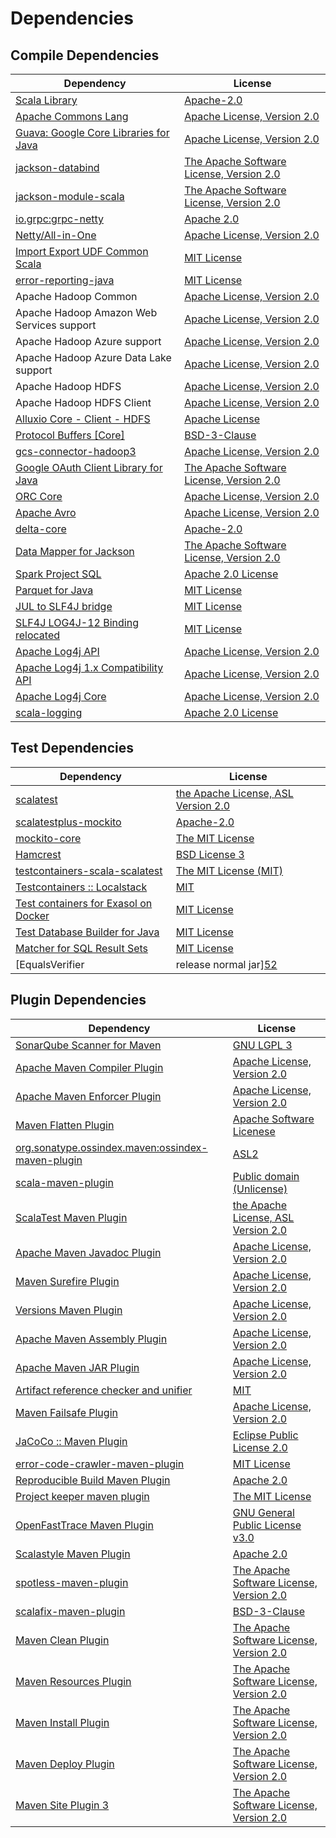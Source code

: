 <!-- @formatter:off -->
# Dependencies

## Compile Dependencies

| Dependency                                 | License                                       |
| ------------------------------------------ | --------------------------------------------- |
| [Scala Library][0]                         | [Apache-2.0][1]                               |
| [Apache Commons Lang][2]                   | [Apache License, Version 2.0][3]              |
| [Guava: Google Core Libraries for Java][4] | [Apache License, Version 2.0][5]              |
| [jackson-databind][6]                      | [The Apache Software License, Version 2.0][3] |
| [jackson-module-scala][7]                  | [The Apache Software License, Version 2.0][3] |
| [io.grpc:grpc-netty][8]                    | [Apache 2.0][9]                               |
| [Netty/All-in-One][10]                     | [Apache License, Version 2.0][1]              |
| [Import Export UDF Common Scala][11]       | [MIT License][12]                             |
| [error-reporting-java][13]                 | [MIT License][14]                             |
| Apache Hadoop Common                       | [Apache License, Version 2.0][3]              |
| Apache Hadoop Amazon Web Services support  | [Apache License, Version 2.0][3]              |
| Apache Hadoop Azure support                | [Apache License, Version 2.0][3]              |
| Apache Hadoop Azure Data Lake support      | [Apache License, Version 2.0][3]              |
| Apache Hadoop HDFS                         | [Apache License, Version 2.0][3]              |
| Apache Hadoop HDFS Client                  | [Apache License, Version 2.0][3]              |
| [Alluxio Core - Client - HDFS][15]         | [Apache License][16]                          |
| [Protocol Buffers [Core]][17]              | [BSD-3-Clause][18]                            |
| [gcs-connector-hadoop3][19]                | [Apache License, Version 2.0][5]              |
| [Google OAuth Client Library for Java][20] | [The Apache Software License, Version 2.0][3] |
| [ORC Core][21]                             | [Apache License, Version 2.0][3]              |
| [Apache Avro][22]                          | [Apache License, Version 2.0][3]              |
| [delta-core][23]                           | [Apache-2.0][24]                              |
| [Data Mapper for Jackson][25]              | [The Apache Software License, Version 2.0][5] |
| [Spark Project SQL][26]                    | [Apache 2.0 License][27]                      |
| [Parquet for Java][28]                     | [MIT License][29]                             |
| [JUL to SLF4J bridge][30]                  | [MIT License][31]                             |
| [SLF4J LOG4J-12 Binding relocated][30]     | [MIT License][31]                             |
| [Apache Log4j API][32]                     | [Apache License, Version 2.0][3]              |
| [Apache Log4j 1.x Compatibility API][33]   | [Apache License, Version 2.0][3]              |
| [Apache Log4j Core][34]                    | [Apache License, Version 2.0][3]              |
| [scala-logging][35]                        | [Apache 2.0 License][27]                      |

## Test Dependencies

| Dependency                                 | License                                   |
| ------------------------------------------ | ----------------------------------------- |
| [scalatest][36]                            | [the Apache License, ASL Version 2.0][24] |
| [scalatestplus-mockito][37]                | [Apache-2.0][24]                          |
| [mockito-core][38]                         | [The MIT License][39]                     |
| [Hamcrest][40]                             | [BSD License 3][41]                       |
| [testcontainers-scala-scalatest][42]       | [The MIT License (MIT)][43]               |
| [Testcontainers :: Localstack][44]         | [MIT][45]                                 |
| [Test containers for Exasol on Docker][46] | [MIT License][47]                         |
| [Test Database Builder for Java][48]       | [MIT License][49]                         |
| [Matcher for SQL Result Sets][50]          | [MIT License][51]                         |
| [EqualsVerifier | release normal jar][52]  | [Apache License, Version 2.0][3]          |

## Plugin Dependencies

| Dependency                                              | License                                       |
| ------------------------------------------------------- | --------------------------------------------- |
| [SonarQube Scanner for Maven][53]                       | [GNU LGPL 3][54]                              |
| [Apache Maven Compiler Plugin][55]                      | [Apache License, Version 2.0][3]              |
| [Apache Maven Enforcer Plugin][56]                      | [Apache License, Version 2.0][3]              |
| [Maven Flatten Plugin][57]                              | [Apache Software Licenese][5]                 |
| [org.sonatype.ossindex.maven:ossindex-maven-plugin][58] | [ASL2][5]                                     |
| [scala-maven-plugin][59]                                | [Public domain (Unlicense)][60]               |
| [ScalaTest Maven Plugin][61]                            | [the Apache License, ASL Version 2.0][24]     |
| [Apache Maven Javadoc Plugin][62]                       | [Apache License, Version 2.0][3]              |
| [Maven Surefire Plugin][63]                             | [Apache License, Version 2.0][3]              |
| [Versions Maven Plugin][64]                             | [Apache License, Version 2.0][3]              |
| [Apache Maven Assembly Plugin][65]                      | [Apache License, Version 2.0][3]              |
| [Apache Maven JAR Plugin][66]                           | [Apache License, Version 2.0][3]              |
| [Artifact reference checker and unifier][67]            | [MIT][43]                                     |
| [Maven Failsafe Plugin][68]                             | [Apache License, Version 2.0][3]              |
| [JaCoCo :: Maven Plugin][69]                            | [Eclipse Public License 2.0][70]              |
| [error-code-crawler-maven-plugin][71]                   | [MIT License][72]                             |
| [Reproducible Build Maven Plugin][73]                   | [Apache 2.0][5]                               |
| [Project keeper maven plugin][74]                       | [The MIT License][75]                         |
| [OpenFastTrace Maven Plugin][76]                        | [GNU General Public License v3.0][77]         |
| [Scalastyle Maven Plugin][78]                           | [Apache 2.0][27]                              |
| [spotless-maven-plugin][79]                             | [The Apache Software License, Version 2.0][3] |
| [scalafix-maven-plugin][80]                             | [BSD-3-Clause][18]                            |
| [Maven Clean Plugin][81]                                | [The Apache Software License, Version 2.0][5] |
| [Maven Resources Plugin][82]                            | [The Apache Software License, Version 2.0][5] |
| [Maven Install Plugin][83]                              | [The Apache Software License, Version 2.0][5] |
| [Maven Deploy Plugin][84]                               | [The Apache Software License, Version 2.0][5] |
| [Maven Site Plugin 3][85]                               | [The Apache Software License, Version 2.0][5] |

[0]: https://www.scala-lang.org/
[1]: https://www.apache.org/licenses/LICENSE-2.0
[2]: https://commons.apache.org/proper/commons-lang/
[3]: https://www.apache.org/licenses/LICENSE-2.0.txt
[4]: https://github.com/google/guava
[5]: http://www.apache.org/licenses/LICENSE-2.0.txt
[6]: https://github.com/FasterXML/jackson
[7]: https://github.com/FasterXML/jackson-module-scala
[8]: https://github.com/grpc/grpc-java
[9]: https://opensource.org/licenses/Apache-2.0
[10]: https://netty.io/
[11]: https://github.com/exasol/import-export-udf-common-scala/
[12]: https://github.com/exasol/import-export-udf-common-scala/blob/main/LICENSE
[13]: https://github.com/exasol/error-reporting-java/
[14]: https://github.com/exasol/error-reporting-java/blob/main/LICENSE
[15]: https://www.alluxio.io
[16]: https://github.com/alluxio/alluxio/blob/master/LICENSE
[17]: https://github.com/protocolbuffers/protobuf/tree/main/java
[18]: https://opensource.org/licenses/BSD-3-Clause
[19]: https://github.com/GoogleCloudDataproc/hadoop-connectors/tree/master/gcs
[20]: https://github.com/googleapis/google-oauth-java-client
[21]: https://orc.apache.org/
[22]: https://avro.apache.org
[23]: https://delta.io/
[24]: http://www.apache.org/licenses/LICENSE-2.0
[25]: https://github.com/codehaus/jackson
[26]: https://spark.apache.org/
[27]: http://www.apache.org/licenses/LICENSE-2.0.html
[28]: https://github.com/exasol/parquet-io-java/
[29]: https://github.com/exasol/parquet-io-java/blob/main/LICENSE
[30]: http://www.slf4j.org
[31]: http://www.opensource.org/licenses/mit-license.php
[32]: https://logging.apache.org/log4j/2.x/log4j-api/
[33]: https://logging.apache.org/log4j/2.x/log4j-1.2-api/
[34]: https://logging.apache.org/log4j/2.x/log4j-core/
[35]: https://github.com/lightbend/scala-logging
[36]: http://www.scalatest.org
[37]: https://github.com/scalatest/scalatestplus-mockito
[38]: https://github.com/mockito/mockito
[39]: https://github.com/mockito/mockito/blob/main/LICENSE
[40]: http://hamcrest.org/JavaHamcrest/
[41]: http://opensource.org/licenses/BSD-3-Clause
[42]: https://github.com/testcontainers/testcontainers-scala
[43]: https://opensource.org/licenses/MIT
[44]: https://testcontainers.org
[45]: http://opensource.org/licenses/MIT
[46]: https://github.com/exasol/exasol-testcontainers/
[47]: https://github.com/exasol/exasol-testcontainers/blob/main/LICENSE
[48]: https://github.com/exasol/test-db-builder-java/
[49]: https://github.com/exasol/test-db-builder-java/blob/main/LICENSE
[50]: https://github.com/exasol/hamcrest-resultset-matcher/
[51]: https://github.com/exasol/hamcrest-resultset-matcher/blob/main/LICENSE
[52]: https://www.jqno.nl/equalsverifier
[53]: http://sonarsource.github.io/sonar-scanner-maven/
[54]: http://www.gnu.org/licenses/lgpl.txt
[55]: https://maven.apache.org/plugins/maven-compiler-plugin/
[56]: https://maven.apache.org/enforcer/maven-enforcer-plugin/
[57]: https://www.mojohaus.org/flatten-maven-plugin/
[58]: https://sonatype.github.io/ossindex-maven/maven-plugin/
[59]: http://github.com/davidB/scala-maven-plugin
[60]: http://unlicense.org/
[61]: https://github.com/scalatest/scalatest-maven-plugin
[62]: https://maven.apache.org/plugins/maven-javadoc-plugin/
[63]: https://maven.apache.org/surefire/maven-surefire-plugin/
[64]: http://www.mojohaus.org/versions-maven-plugin/
[65]: https://maven.apache.org/plugins/maven-assembly-plugin/
[66]: https://maven.apache.org/plugins/maven-jar-plugin/
[67]: https://github.com/exasol/artifact-reference-checker-maven-plugin
[68]: https://maven.apache.org/surefire/maven-failsafe-plugin/
[69]: https://www.jacoco.org/jacoco/trunk/doc/maven.html
[70]: https://www.eclipse.org/legal/epl-2.0/
[71]: https://github.com/exasol/error-code-crawler-maven-plugin/
[72]: https://github.com/exasol/error-code-crawler-maven-plugin/blob/main/LICENSE
[73]: http://zlika.github.io/reproducible-build-maven-plugin
[74]: https://github.com/exasol/project-keeper/
[75]: https://github.com/exasol/project-keeper/blob/main/LICENSE
[76]: https://github.com/itsallcode/openfasttrace-maven-plugin
[77]: https://www.gnu.org/licenses/gpl-3.0.html
[78]: http://www.scalastyle.org
[79]: https://github.com/diffplug/spotless
[80]: https://github.com/evis/scalafix-maven-plugin
[81]: http://maven.apache.org/plugins/maven-clean-plugin/
[82]: http://maven.apache.org/plugins/maven-resources-plugin/
[83]: http://maven.apache.org/plugins/maven-install-plugin/
[84]: http://maven.apache.org/plugins/maven-deploy-plugin/
[85]: http://maven.apache.org/plugins/maven-site-plugin/
